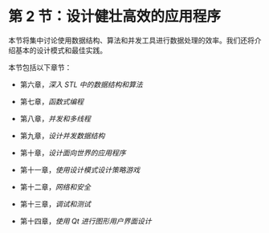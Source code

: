 # 第 2 节：设计健壮高效的应用程序

本节将集中讨论使用数据结构、算法和并发工具进行数据处理的效率。我们还将介绍基本的设计模式和最佳实践。

本节包括以下章节：

+   第六章，*深入 STL 中的数据结构和算法*

+   第七章，*函数式编程*

+   第八章，*并发和多线程*

+   第九章，*设计并发数据结构*

+   第十章，*设计面向世界的应用程序*

+   第十一章，*使用设计模式设计策略游戏*

+   第十二章，*网络和安全*

+   第十三章，*调试和测试*

+   第十四章，*使用 Qt 进行图形用户界面设计*

